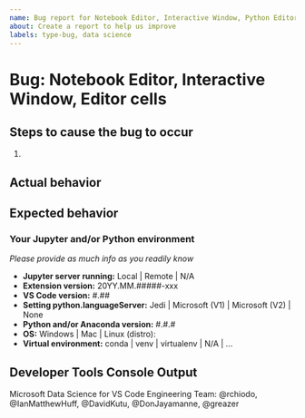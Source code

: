 ```yaml
---
name: Bug report for Notebook Editor, Interactive Window, Python Editor cells
about: Create a report to help us improve
labels: type-bug, data science
---
```


# Bug: Notebook Editor, Interactive Window, Editor cells

<!-----------------------------------------------------------------------------------------------
                                                      ***PLEASE READ***
If this issue doesn't relate to Jupyter Notebooks, Python Interactive Window features
or other notebook or "cell"-based features of the Python extension, please use the main Python
bug template instead of this one. ***Thank you!***
------------------------------------------------------------------------------------------------->

## Steps to cause the bug to occur

1.

## Actual behavior

## Expected behavior

<!-----------------------------------------------------------------------------------------------
Animated GIFs can be effective means to describe a bug. Consider using a tool like
https://github.com/phw/peek or https://www.screentogif.com/ to create one.
------------------------------------------------------------------------------------------------->

### Your Jupyter and/or Python environment

_Please provide as much info as you readily know_

-   **Jupyter server running:** Local | Remote | N/A
-   **Extension version:** 20YY.MM.#####-xxx
-   **VS Code version:** #.##
-   **Setting python.languageServer:** Jedi | Microsoft (V1) | Microsoft (V2) | None
-   **Python and/or Anaconda version:** #.#.#
-   **OS:** Windows | Mac | Linux (distro):
-   **Virtual environment:** conda | venv | virtualenv | N/A | ...

## Developer Tools Console Output

<!-----------------------------------------------------------------------------------------------
Copy/paste the output in the "Console" tab in the "Developer Tools" panel (Help >
Toggle Developer Tools). For better details, run the "Enable source map support for
extension debugging" command in VS Code at least once beforehand.
------------------------------------------------------------------------------------------------->

Microsoft Data Science for VS Code Engineering Team: @rchiodo, @IanMatthewHuff, @DavidKutu, @DonJayamanne, @greazer
